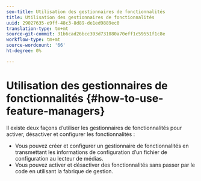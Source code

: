 ```yaml
---
seo-title: Utilisation des gestionnaires de fonctionnalités
title: Utilisation des gestionnaires de fonctionnalités
uuid: 29027635-e9ff-48c3-8d89-de1ed9889ec0
translation-type: tm+mt
source-git-commit: 31b6cad26bcc393d731080a70eff1c59551f1c8e
workflow-type: tm+mt
source-wordcount: '66'
ht-degree: 0%

---
```



# Utilisation des gestionnaires de fonctionnalités {#how-to-use-feature-managers}

Il existe deux façons d’utiliser les gestionnaires de fonctionnalités pour activer, désactiver et configurer les fonctionnalités :

* Vous pouvez créer et configurer un gestionnaire de fonctionnalités en transmettant les informations de configuration d’un fichier de configuration au lecteur de médias.
* Vous pouvez activer et désactiver des fonctionnalités sans passer par le code en utilisant la fabrique de gestion.


